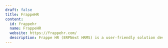```yaml
---
draft: false
title: FrappeHR
content:
  id: frappehr
  name: FrappeHR
  website: https://frappehr.com/
  description: Frappe HR (ERPNext HRMS) is a user-friendly solution designed to streamline HR and payroll operations, driving excellence within your team.
---
```

